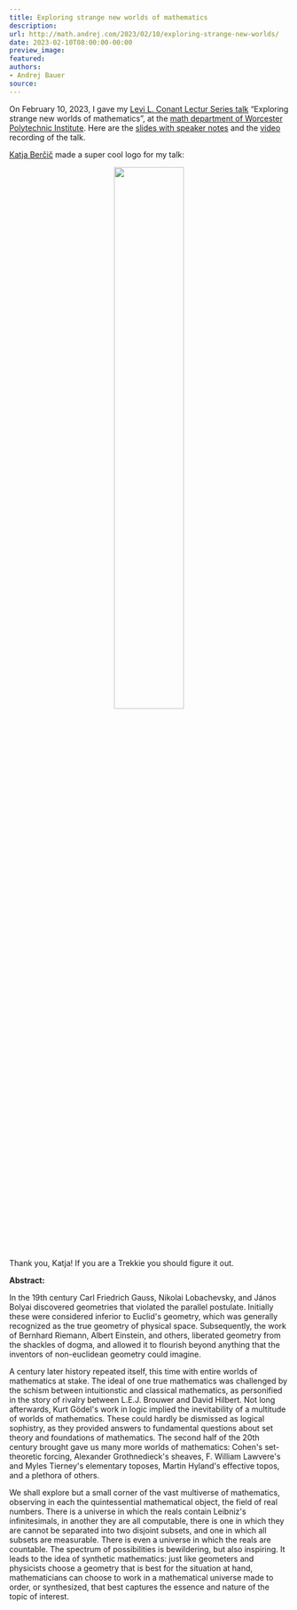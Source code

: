```yaml
---
title: Exploring strange new worlds of mathematics
description:
url: http://math.andrej.com/2023/02/10/exploring-strange-new-worlds/
date: 2023-02-10T08:00:00-00:00
preview_image:
featured:
authors:
- Andrej Bauer
source:
---
```


<p>On February 10, 2023, I gave my <a href="https://www.wpi.edu/news/calendar/events/mathematical-sciences-department-levi-l-conant-lecture-series-2023-andrej-bauer-university-ljubljana">Levi L. Conant Lectur Series talk</a> &ldquo;Exploring strange new worlds of mathematics&rdquo;, at the <a href="https://www.wpi.edu/academics/departments/mathematical-sciences">math department of  Worcester Polytechnic Institute</a>. Here are the <a href="http://math.andrej.com/asset/data/exploring-strange-new-worlds.pdf">slides with speaker notes</a> and the <a href="https://echo360.org/media/2685fce0-74f9-4304-88d7-f58820b5bcfe/public">video</a> recording of the talk.</p>



<p><a href="http://katja.not.si">Katja Ber&#269;i&#269;</a> made a super cool logo for my talk:</p>

<center><img src="http://math.andrej.com/asset/data/vulcan-exploring.png" style="width: 50%"/></center>

<p>Thank you, Katja! If you are a Trekkie you should figure it out.</p>

<p><strong>Abstract:</strong></p>

<p>In the 19th century Carl Friedrich Gauss, Nikolai Lobachevsky, and J&aacute;nos Bolyai discovered geometries that violated the parallel postulate. Initially these were considered inferior to Euclid's geometry, which was generally recognized as the true geometry of physical space. Subsequently, the work of Bernhard Riemann, Albert Einstein, and others, liberated geometry from the shackles of dogma, and allowed it to flourish beyond anything that the inventors of non-euclidean geometry could imagine.</p>

<p>A century later history repeated itself, this time with entire worlds of mathematics at stake. The ideal of one true mathematics was challenged by the schism between intuitionstic and classical mathematics, as personified in the story of rivalry between L.E.J. Brouwer and David Hilbert. Not long afterwards, Kurt G&ouml;del's work in logic implied the inevitability of a multitude of worlds of mathematics. These could hardly be dismissed as logical sophistry, as they provided answers to fundamental questions about set theory and foundations of mathematics. The second half of the 20th century brought gave us many more worlds of mathematics: Cohen's set-theoretic forcing, Alexander Grothnedieck's sheaves, F. William Lawvere's and Myles Tierney's elementary toposes, Martin Hyland's effective topos, and a plethora of others.</p>

<p>We shall explore but a small corner of the vast multiverse of mathematics, observing in each the quintessential mathematical object, the field of real numbers. There is a universe in which the reals contain Leibniz's infinitesimals, in another they are all computable, there is one in which they are cannot be separated into two disjoint subsets, and one in which all subsets are measurable. There is even a universe in which the reals are countable. The spectrum of possibilities is bewildering, but also inspiring. It leads to the idea of synthetic mathematics: just like geometers and physicists choose a geometry that is best for the situation at hand, mathematicians can choose to work in a mathematical universe made to order, or synthesized, that best captures the essence and nature of the topic of interest.</p>
